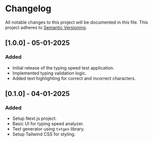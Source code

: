 # Changelog

All notable changes to this project will be documented in this file.
This project adheres to [Semantic Versioning](https://semver.org/).

## [1.0.0] - 05-01-2025
### Added
- Initial release of the typing speed test application.
- Implemented typing validation logic.
- Added text highlighting for correct and incorrect characters.

## [0.1.0] - 04-01-2025
### Added
- Setup Next.js project.
- Basic UI for typing speed analyzer.
- Text generator using `txtgen` library.
- Setup Tailwind CSS for styling.